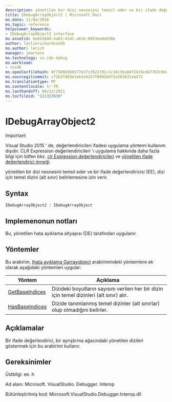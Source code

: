 ```yaml
---
description: yönetilen bir dizi nesnesini temsil eder ve bir ifade değerlendiricisi (EE), dizi için temel dizini (alt sınır) belirlemesine izin verir.
title: IDebugArrayObject2 | Microsoft Docs
ms.date: 11/04/2016
ms.topic: reference
helpviewer_keywords:
- IDebugArrayObject2 interface
ms.assetid: be6e504d-4ab3-4141-a61b-0953ee0e038e
author: leslierichardson95
ms.author: lerich
manager: jmartens
ms.technology: vs-ide-debug
ms.workload:
- vssdk
ms.openlocfilehash: 8f7509b56b577e17c3522191c1c16c3ba84f2419cda7763c0dcc8dbbd9d4ec1f
ms.sourcegitcommit: c72b2f603e1eb3a4157f00926df2e263831ea472
ms.translationtype: MT
ms.contentlocale: tr-TR
ms.lasthandoff: 08/12/2021
ms.locfileid: "121323839"
---
```

# <a name="idebugarrayobject2"></a>IDebugArrayObject2
> [!IMPORTANT]
> Visual Studio 2015 ' de, değerlendiricileri ifadesi uygulama yöntemi kullanım dışıdır. CLR Expression değerlendiricileri 'ı uygulama hakkında daha fazla bilgi için lütfen bkz. [clr Expression değerlendiricileri](https://github.com/Microsoft/ConcordExtensibilitySamples/wiki/CLR-Expression-Evaluators) ve [yönetilen ifade değerlendirici örneği](https://github.com/Microsoft/ConcordExtensibilitySamples/wiki/Managed-Expression-Evaluator-Sample).

 yönetilen bir dizi nesnesini temsil eder ve bir ifade değerlendiricisi (EE), dizi için temel dizini (alt sınır) belirlemesine izin verir.

## <a name="syntax"></a>Syntax

```
IDebugArrayObject2 : IDebugArrayObject
```

## <a name="notes-for-implementers"></a>Implemenonun notları
 Bu, yönetilen hata ayıklama altyapısı (DE) tarafından uygulanır.

## <a name="methods"></a>Yöntemler
 Bu arabirim, [Ihata ayıklama Garrayobject](../../../extensibility/debugger/reference/idebugarrayobject.md) arabirimindeki yöntemlere ek olarak aşağıdaki yöntemleri uygular:

|Yöntem|Açıklama|
|------------|-----------------|
|[GetBaseIndices](../../../extensibility/debugger/reference/idebugarrayobject2-getbaseindices.md)|Dizideki boyutların sayısını verilen her bir dizin için temel dizinleri (alt sınır) alır.|
|[HasBaseIndices](../../../extensibility/debugger/reference/idebugarrayobject2-hasbaseindices.md)|Dizide tanımlanmış temel dizinler (alt sınırlar) olup olmadığını belirler.|

## <a name="remarks"></a>Açıklamalar
 Bir ifade değerlendirici, bir ayrıştırma ağacındaki yönetilen dizileri göstermek için bu arabirimi kullanır.

## <a name="requirements"></a>Gereksinimler
 Üstbilgi: ee. h

 Ad alanı: Microsoft. VisualStudio. Debugger. Interop

 Bütünleştirilmiş kod: Microsoft.VisualStudio.Debugger.Interop.dll
